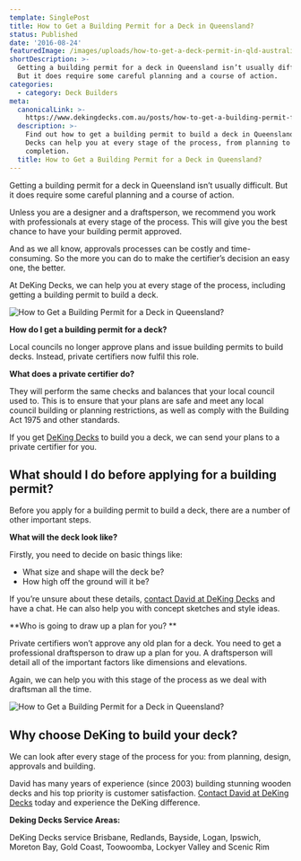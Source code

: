 ```yaml
---
template: SinglePost
title: How to Get a Building Permit for a Deck in Queensland?
status: Published
date: '2016-08-24'
featuredImage: /images/uploads/how-to-get-a-deck-permit-in-qld-australia.jpeg
shortDescription: >-
  Getting a building permit for a deck in Queensland isn’t usually difficult.
  But it does require some careful planning and a course of action.
categories:
  - category: Deck Builders
meta:
  canonicalLink: >-
    https://www.dekingdecks.com.au/posts/how-to-get-a-building-permit-for-a-deck-in-queensland/
  description: >-
    Find out how to get a building permit to build a deck in Queensland. DeKing
    Decks can help you at every stage of the process, from planning to
    completion.
  title: How to Get a Building Permit for a Deck in Queensland?
---
```

Getting a building permit for a deck in Queensland isn’t usually difficult. But it does require some careful planning and a course of action.

Unless you are a designer and a draftsperson, we recommend you work with professionals at every stage of the process. This will give you the best chance to have your building permit approved.

And as we all know, approvals processes can be costly and time-consuming. So the more you can do to make the certifier’s decision an easy one, the better.

At DeKing Decks, we can help you at every stage of the process, including getting a building permit to build a deck.

![How to Get a Building Permit for a Deck in Queensland?](/images/uploads/red-meranti.jpg)

**How do I get a building permit for a deck?**

Local councils no longer approve plans and issue building permits to build decks. Instead, private certifiers now fulfil this role.

**What does a private certifier do?**

They will perform the same checks and balances that your local council used to. This is to ensure that your plans are safe and meet any local council building or planning restrictions, as well as comply with the Building Act 1975 and other standards.

If you get [DeKing Decks](https://www.dekingdecks.com.au/) to build you a deck, we can send your plans to a private certifier for you.

## What should I do before applying for a building permit?

Before you apply for a building permit to build a deck, there are a number of other important steps.

**What will the deck look like?**

Firstly, you need to decide on basic things like:

* What size and shape will the deck be?
* How high off the ground will it be?

If you’re unsure about these details, [contact David at DeKing Decks](https://www.dekingdecks.com.au/contact/) and have a chat. He can also help you with concept sketches and style ideas.

**Who is going to draw up a plan for you?
**

Private certifiers won’t approve any old plan for a deck. You need to get a professional draftsperson to draw up a plan for you. A draftsperson will detail all of the important factors like dimensions and elevations.

Again, we can help you with this stage of the process as we deal with draftsman all the time.

![How to Get a Building Permit for a Deck in Queensland?](/images/uploads/how-to-get-a-deck-permit-in-qld-australia.jpeg)

## Why choose DeKing to build your deck?

We can look after every stage of the process for you: from planning, design, approvals and building.

David has many years of experience (since 2003) building stunning wooden decks and his top priority is customer satisfaction. [Contact David at DeKing Decks](https://www.dekingdecks.com.au/contact/) today and experience the DeKing difference.

**Deking Decks Service Areas:**

DeKing Decks service Brisbane, Redlands, Bayside, Logan, Ipswich, Moreton Bay, Gold Coast, Toowoomba, Lockyer Valley and Scenic Rim
